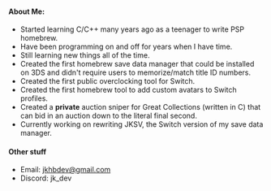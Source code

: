 #### About Me:
* Started learning C/C++ many years ago as a teenager to write PSP homebrew. 
* Have been programming on and off for years when I have time.
* Still learning new things all of the time.
* Created the first homebrew save data manager that could be installed on 3DS and didn't require users to memorize/match title ID numbers.
* Created the first public overclocking tool for Switch.
* Created the first homebrew tool to add custom avatars to Switch profiles.
* Created a **private** auction sniper for Great Collections (written in C) that can bid in an auction down to the literal final second.
* Currently working on rewriting JKSV, the Switch version of my save data manager.
#### Other stuff
* Email: jkhbdev@gmail.com
* Discord: jk_dev
